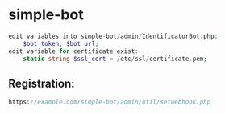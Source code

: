 # simple-bot
```php
edit variables into simple-bot/admin/IdentificatorBot.php:
    $bot_token, $bot_url;
edit variable for certificate exist:
    static string $ssl_cert = /etc/ssl/certificate.pem;
```
## Registration:
```php
https://example.com/simple-bot/admin/util/setwebhook.php
```
